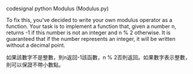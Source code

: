 codesignal python Modulus (Modulus.py)

To fix this, you've decided to write your own modulus operator as a function. 
Your task is to implement a function that, given a number n, returns -1 if this number is not an integer and n % 2 otherwise.
It is guaranteed that if the number represents an integer, it will be written without a decimal point.

如果該數字不是整數，則n返回-1該函數，n % 2否則返回。如果數字表示整數，則可以保證不帶小數點。
